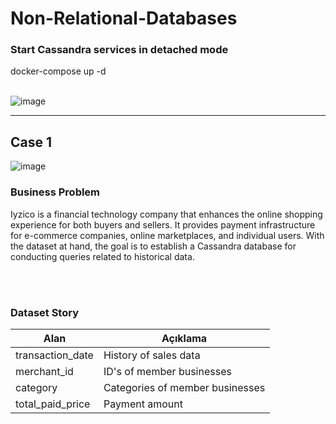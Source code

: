# Non-Relational-Databases

### Start Cassandra services in detached mode
docker-compose up -d
<br>
<br>

![image](https://github.com/furkanbyc/Non-Relational-Databases/assets/90900094/a6866458-67a0-47fc-9093-1a69be93e102)

----------------------
## Case 1

![image](https://github.com/furkanbyc/Non-Relational-Databases/assets/90900094/7deeb57c-febf-4bcc-93be-0fecbbd1f8d4)


### Business Problem

Iyzico is a financial technology company that enhances the online shopping experience for both buyers and sellers. It provides payment infrastructure for e-commerce companies, online marketplaces, and individual users. With the dataset at hand, the goal is to establish a Cassandra database for conducting queries related to historical data.

<br>
<br>

### Dataset Story

| Alan                | Açıklama                                      |
|---------------------|-----------------------------------------------|
| transaction_date    | History of sales data                         |
| merchant_id         | ID's of member businesses                     |
| category            | Categories of member businesses               |
| total_paid_price    | Payment amount                                |
